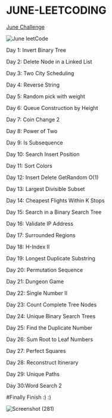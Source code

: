 # JUNE-LEETCODING

[June Challenge](https://leetcode.com/explore/challenge/card/june-leetcoding-challenge/)

![June leetCode](https://miro.medium.com/max/1400/1*hDtgr-huVXLXpx7ocIJMyg.png)


Day 1: Invert Binary Tree

Day 2: Delete Node in a Linked List

Day 3: Two City Scheduling

Day 4: Reverse String

Day 5: Random pick with weight

Day 6: Queue Construction by Height

Day 7: Coin Change 2

Day 8: Power of Two

Day 9: Is Subsequence  

Day 10: Search Insert Position  

Day 11: Sort Colors  

Day 12: Insert Delete GetRandom O(1)  

Day 13: Largest Divisible Subset  

Day 14: Cheapest Flights Within K Stops
 
Day 15: Search in a Binary Search Tree 

Day 16: Validate IP Address  

Day 17: Surrounded Regions 

Day 18: H-Index II  

Day 19: Longest Duplicate Substring  

Day 20: Permutation Sequence

Day 21: Dungeon Game

Day 22: Single Number II  

Day 23: Count Complete Tree Nodes 

Day 24: Unique Binary Search Trees 

Day 25: Find the Duplicate Number  

Day 26: Sum Root to Leaf Numbers 

Day 27: Perfect Squares  

Day 28: Reconstruct Itinerary

Day 29: Unique Paths

Day 30:Word Search 2


#Finally Finish :) :) 

![Screenshot (281)](https://user-images.githubusercontent.com/42577922/86149672-ecd24080-bb19-11ea-88b6-7a5912d1abab.png)



